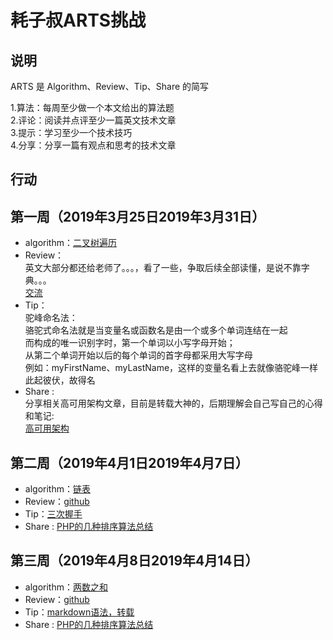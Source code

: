 # 耗子叔ARTS挑战

## 说明

ARTS 是 Algorithm、Review、Tip、Share 的简写

1.算法：每周至少做一个本文给出的算法题  
2.评论：阅读并点评至少一篇英文技术文章  
3.提示：学习至少一个技术技巧  
4.分享：分享一篇有观点和思考的技术文章  

## 行动

## 第一周（2019年3月25日2019年3月31日）

* algorithm：[二叉树遍历](https://github.com/Elijahlz/lz-ARTS-study/blob/master/Algorithm/searchBalanceTree.md)  
* Review：  
  英文大部分都还给老师了。。。，看了一些，争取后续全部读懂，是说不靠字典。。。  
  [交流](http://www.catb.org/~esr/faqs/smart-questions.html)
* Tip：   
驼峰命名法：  
骆驼式命名法就是当变量名或函数名是由一个或多个单词连结在一起  
而构成的唯一识别字时，第一个单词以小写字母开始；  
从第二个单词开始以后的每个单词的首字母都采用大写字母  
例如：myFirstName、myLastName，这样的变量名看上去就像骆驼峰一样此起彼伏，故得名
* Share :  
分享相关高可用架构文章，目前是转载大神的，后期理解会自己写自己的心得和笔记:  
[高可用架构](https://www.jianshu.com/p/8419dacbbc09)

## 第二周（2019年4月1日2019年4月7日）

* algorithm：[链表](https://github.com/Elijahlz/lz-ARTS-study/blob/master/Algorithm/linkedList.md)  
* Review：[github](https://github.com/Elijahlz/lz-ARTS-study/blob/master/Review/github.md)
* Tip：[三次握手](https://github.com/Elijahlz/lz-ARTS-study/blob/master/Tip/TcpAndUdp.md)
* Share :  [PHP的几种排序算法总结](http://note.youdao.com/noteshare?id=206e425d5ff7dd17a98456c723dad66b&sub=wcp1524463423108119)

## 第三周（2019年4月8日2019年4月14日）

* algorithm：[两数之和](https://github.com/Elijahlz/lz-ARTS-study/blob/master/Algorithm/TwoSum.md)  
* Review：[github](https://github.com/Elijahlz/lz-ARTS-study/blob/master/Review/github.md)
* Tip：[markdown语法，转载](https://www.jianshu.com/p/191d1e21f7ed)
* Share :  [PHP的几种排序算法总结](http://note.youdao.com/noteshare?id=206e425d5ff7dd17a98456c723dad66b&sub=wcp1524463423108119)
